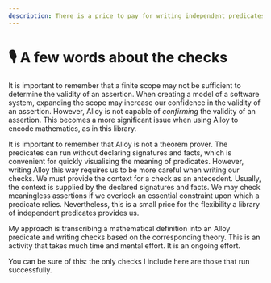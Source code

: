```yaml
---
description: There is a price to pay for writing independent predicates
---
```


# 🎙️ A few words about the checks

It is important to remember that a finite scope may not be sufficient to determine the validity of an assertion. When creating a model of a software system, expanding the scope may increase our confidence in the validity of an assertion. However, Alloy is not capable of _confirming_ the validity of an assertion. This becomes a more significant issue when using Alloy to encode mathematics, as in this library.

It is important to remember that Alloy is not a theorem prover. The predicates can run without declaring signatures and facts, which is convenient for quickly visualising the meaning of predicates. However, writing Alloy this way requires us to be more careful when writing our checks. We must provide the context for a check as an antecedent. Usually, the context is supplied by the declared signatures and facts. We may check meaningless assertions if we overlook an essential constraint upon which a predicate relies. Nevertheless, this is a small price for the flexibility a library of independent predicates provides us.

My approach is transcribing a mathematical definition into an Alloy predicate and writing checks based on the corresponding theory.  This is an activity that takes much time and mental effort.  It is an ongoing effort.

You can be sure of this: the only checks I include here are those that run successfully.
